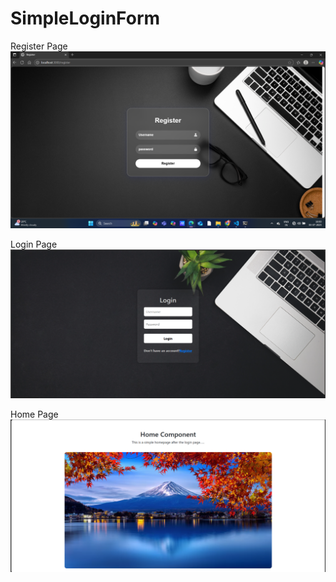 # SimpleLoginForm







Register Page
![image alt](https://github.com/Gopika-T2103/Loginformsubmission/blob/main/Register.png)

Login Page
![image alt](https://github.com/Gopika-T2103/SimpleLoginForm/blob/main/Login.png)


Home Page
![image alt](https://github.com/Gopika-T2103/SimpleLoginForm/blob/main/Home.png)
